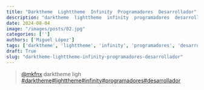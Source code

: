 ```yaml
---
title: "Darktheme  Lighttheme  Infinity  Programadores  Desarrollador"
description: "darktheme  lighttheme  infinity  programadores  desarrollador"
date: 2024-08-04
image: "/images/posts/02.jpg"
categories: ['']
authors: ['Miguel López']
tags: ['darktheme', 'lighttheme', 'infinity', 'programadores', 'desarrollador']
draft: True
slug: "darktheme-lighttheme-infinity-programadores-desarrollador"
---
```


<blockquote class="tiktok-embed" cite="{https://www.tiktok.com/@mkfnx/video/7043974604662000902}" data-video-id="7043974604662000902" style="max-width: 605px;min-width: 325px;" > <section> <a target="_blank" title="@mkfnx" href="https://www.tiktok.com/@mkfnx?refer=embed">@mkfnx</a> darktheme  ligh </section> <a title="darktheme" target="_blank" href="https://www.tiktok.com/tag/darktheme?refer=embed">#darktheme</a><a title="lighttheme" target="_blank" href="https://www.tiktok.com/tag/lighttheme?refer=embed">#lighttheme</a><a title="infinity" target="_blank" href="https://www.tiktok.com/tag/infinity?refer=embed">#infinity</a><a title="programadores" target="_blank" href="https://www.tiktok.com/tag/programadores?refer=embed">#programadores</a><a title="desarrollador" target="_blank" href="https://www.tiktok.com/tag/desarrollador?refer=embed">#desarrollador</a> </blockquote> <script async src="https://www.tiktok.com/embed.js"></script>

